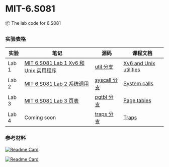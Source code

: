 # MIT-6.S081

📦 The lab code for 6.S081



### 实验表格

| 实验  | 笔记                                                         | 源码                                                         | 课程文档                                                     |
| ----- | ------------------------------------------------------------ | ------------------------------------------------------------ | ------------------------------------------------------------ |
| Lab 1 | [MIT 6.S081 Lab 1 Xv6 和 Unix 实用程序](http://yzhe819.wiki/posts/mit-6.s081-lab-1/) | [util 分支](https://github.com/yzhe819/MIT-6.S081/tree/util) | [Xv6 and Unix utilities](https://pdos.csail.mit.edu/6.S081/2020/labs/util.html) |
| Lab 2 | [MIT 6.S081 Lab 2 系统调用](http://yzhe819.wiki/posts/mit-6.s081.lab-2/) | [syscall 分支](https://github.com/yzhe819/MIT-6.S081/tree/syscall) | [System calls](https://pdos.csail.mit.edu/6.828/2020/labs/syscall.html) |
| Lab 3 | [MIT 6.S081 Lab 3 页表](http://yzhe819.wiki/posts/mit-6.s081.lab-3/) | [pgtbl 分支](https://github.com/yzhe819/MIT-6.S081/commits/pgtbl) | [Page tables](https://pdos.csail.mit.edu/6.828/2020/labs/pgtbl.html) |
| Lab 4 | Coming soon                                                  | [traps 分支](https://github.com/yzhe819/MIT-6.S081/tree/traps) | [Traps](https://pdos.csail.mit.edu/6.828/2020/labs/traps.html) |



### 参考材料
[![Readme Card](https://github-readme-stats.vercel.app/api/pin/?username=huihongxiao&repo=MIT6.S081)](https://github.com/huihongxiao/MIT6.S081)

[![Readme Card](https://github-readme-stats.vercel.app/api/pin/?username=duguosheng&repo=6.S081-All-in-one)](https://github.com/duguosheng/6.S081-All-in-one)
